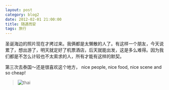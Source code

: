 ```yaml
---
layout: post
category: blog2
date: 2012-02-01 21:00:00
title: 随遇而安
tags: 旅行
---
```


圣诞海边的照片现在才拷过来。我俩都是太懒散的人了。有这样一个朋友，今天说累了，想出游了，明天就定好了机票酒店，后天就能出发，这是多么难得。因为我们都是不怎么计较也不太索求的人，所有才能有这样的默契。

第三次去泰国～还是很喜欢这个地方， nice people, nice food, nice scene and so cheap! 

>![thai](https://s3.ap-southeast-1.amazonaws.com/littlecheesecake.me/blog-post/blog2/archive/16183333062_fc6d30726e_o.jpg) 